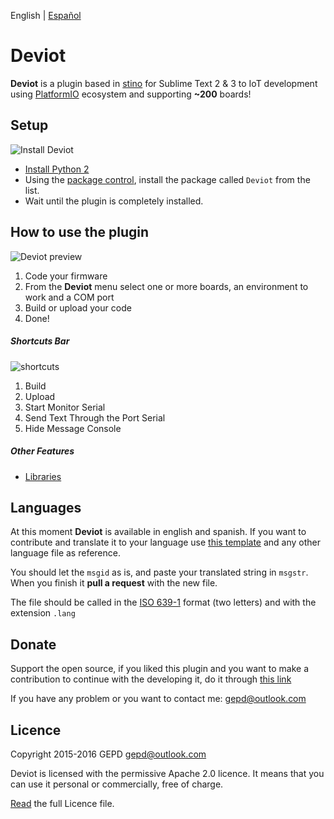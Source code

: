 English | [Español](https://github.com/gepd/Deviot/blob/master/Docs/setup-es.md)

# Deviot
**Deviot** is a plugin based in [stino](https://github.com/Robot-Will/Stino) for Sublime Text 2 & 3 to IoT development using [PlatformIO](http://platformio.org/) ecosystem and supporting **~200** boards!

## Setup

![Install Deviot](https://github.com/gepd/Deviot/blob/master/Docs/images/deviot_install.gif?raw=true)

* [Install Python 2](https://www.python.org/downloads/)
* Using the [package control](https://packagecontrol.io/installation), install the package called `Deviot` from the list.
* Wait until the plugin is completely installed.


## How to use the plugin
![Deviot preview](https://github.com/gepd/Deviot/blob/master/Docs/images/deviot.gif?raw=true)

1. Code your firmware
2. From the **Deviot** menu select one or more boards, an environment to work and a COM port
3. Build or upload your code
4. Done!

##### Shortcuts Bar
![shortcuts](https://github.com/gepd/Deviot/blob/master/Docs/images/deviot_bar.png?raw=true)

1. Build
2. Upload
3. Start Monitor Serial
4. Send Text Through the Port Serial
5. Hide Message Console

##### Other Features
* [Libraries](https://github.com/gepd/Deviot/blob/master/Docs/Private_Library.md)


## Languages 
At this moment **Deviot** is available in english and spanish. If you want to contribute and translate it to your language use [this template](https://github.com/gepd/Deviot/blob/master/Languages/preset.txt) and any other language file as reference. 

You should let the `msgid` as is, and paste your translated string in `msgstr`. When you finish it **pull a request** with the new file.

The file should be called in the [ISO 639-1](https://en.wikipedia.org/wiki/List_of_ISO_639-1_codes) format (two letters) and with the extension `.lang`


## Donate
Support the open source, if you liked this plugin and you want to make a contribution to continue with the developing it, do it through [this link](https://gratipay.com/~gepd/)

If you have any problem or you want to contact me: <gepd@outlook.com>


## Licence
Copyright 2015-2016 GEPD <gepd@outlook.com>

Deviot is licensed with the permissive Apache 2.0 licence. It means that you can use it personal or commercially, free of charge.

[Read](https://github.com/gepd/Deviot/blob/master/LICENCE) the full Licence file.
